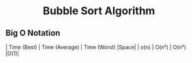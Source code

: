 <h1 align = center>Bubble Sort Algorithm</h1>

<h2>Big O Notation</h2>

| Time (Best)      | Time (Average) | Time (Worst)     |Space|
| o(n)      | O(n²)       | O(n²)   |O(1)|

